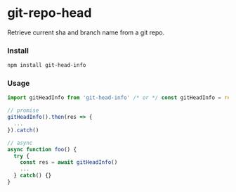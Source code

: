# git-repo-head
Retrieve current sha and branch name from a git repo.

### Install
```sh
npm install git-head-info
```

### Usage
```js
import gitHeadInfo from 'git-head-info' /* or */ const gitHeadInfo = require('git-head-info')

// promise
gitHeadInfo().then(res => {
  ...
}).catch()

// async
async function foo() {
  try {
    const res = await gitHeadInfo()
    ...
  } catch() {}
}
```
